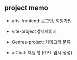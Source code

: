 ## project memo

- aris-frontend: 로그인, 회원가입

- vite-project 상세페이지

- Genres-project: 카테고리 분류

- aiChat: 채팅 앱 (GPT 임시 생성)

